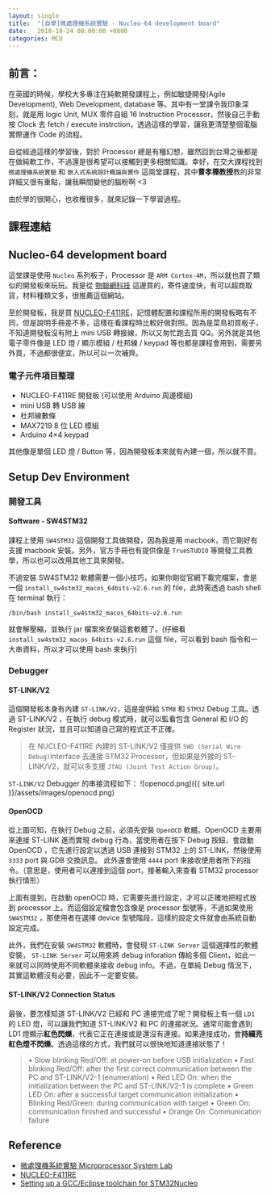 ```yaml
---
layout: single
title:  "[自學]微處理機系統實驗 - Nucleo-64 development board"
date:   2018-10-24 08:00:00 +0800
categories: MCU
---
```

## 前言：
在英國的時候，學校大多專注在純軟開發課程上，例如敏捷開發(Agile Development), Web Development, database 等。其中有一堂課令我印象深刻，就是用 logic Unit, MUX 零件自組 16 Instruction Processor，然後自己手動按 Clock 去 fetch / execute instrction，透過這樣的學習，讓我更清楚整個電腦實際運作 Code 的流程。

自從經過這樣的學習後，對於 Processor 總是有種幻想，雖然回到台灣之後都是在做純軟工作，不過還是很希望可以接觸到更多相關知識。幸好，在交大課程找到 `微處理機系統實驗` 和 `嵌入式系統設計概論與實作` 這兩堂課程，其中**曹孝櫟教授**教的非常詳細又很有重點，讓我瞬間變他的腦粉啊 <3

由於學的很開心，也收穫很多，就來記錄一下學習過程。

## 課程連結


## Nucleo-64 development board
這堂課是使用 `Nucleo` 系列板子，Processor 是 `ARM Cortex-4M`，所以就也買了類似的開發板來玩玩。我是從 [物聯網科技](https://www.taiwaniot.com.tw/) 這邊買的，寄件速度快，有可以超商取貨，材料種類又多，很推薦這個網站。

至於開發板，我是買 [NUCLEO-F411RE](https://www.taiwaniot.com.tw/product/nucleo-f411re-stm32f411re-mbed)，記憶體配置和課程所用的開發板略有不同，但是說明手冊差不多，這樣在看課程時比較好做對照。因為是菜鳥初買板子，不知道開發板沒有附上 mini USB 轉接線，所以又匆忙跑去買 QQ。另外就是其他電子零件像是 LED 燈 / 顯示模組 / 杜邦線 / keypad 等也都是課程會用到，需要另外買，不過都很便宜，所以可以一次補齊。

### 電子元件項目整理
- NUCLEO-F411RE 開發板 (可以使用 Arduino 周邊模組)
- mini USB 轉 USB 線
- 杜邦線數條
- MAX7219 8 位 LED 模組 
- Arduino 4×4 keypad

其他像是單個 LED 燈 / Button 等，因為開發板本來就有內建一個，所以就不買。

## Setup Dev Environment
### 開發工具
#### Software - SW4STM32
課程上使用 `SW4STM32` 這個開發工具做開發，因為我是用 macbook，而它剛好有支援 macbook 安裝。另外，官方手冊也有提供像是 `TrueSTUDIO` 等開發工具教學，所以也可以改用其他工具來開發。

不過安裝 SW4STM32 軟體需要一個小技巧，如果你剛從官網下載完檔案，會是一個 `install_sw4stm32_macos_64bits-v2.6.run` 的 file，此時需透過 bash shell 在 terminal 執行：

```
/bin/bash install_sw4stm32_macos_64bits-v2.6.run
```

就會解壓縮，並執行 jar 檔案來安裝這套軟體了。(仔細看 `install_sw4stm32_macos_64bits-v2.6.run` 這個 file，可以看到 bash 指令和一大串資料，所以才可以使用 bash 來執行)

### Debugger
#### ST-LINK/V2
這個開發板本身有內建 `ST-LINK/V2`，這是提供給 `STM8` 和 `STM32` Debug 工具。透過 ST-LINK/V2 ，在執行 debug 模式時，就可以監看包含 General 和 I/O 的 Register 狀況，並且可以知道自己寫的程式正不正確。

> 在 NUCLEO-F411RE 內建的 ST-LINK/V2 僅提供 `SWD (Serial Wire Debug)`Interface 去連接 STM32 Processor，但如果是外接的 ST-LINK/V2，就可以多支援 `JTAG (Joint Test Action Group)`。

`ST-LINK/V2` Debugger 的串接流程如下：
![openocd.png]({{ site.url }}/assets/images/openocd.png)

#### OpenOCD
從上圖可知，在執行 Debug 之前，必須先安裝 `OpenOCD` 軟體。OpenOCD 主要用來連接 ST-LINK 進而實現 debug 行為，當使用者在按下 Debug 按鈕，會啟動 OpenOCD ，它先進行設定以透過 USB 連接到 STM32 上的 ST-LINK，然後使用 `3333` port 與 GDB 交換訊息。 此外還會使用 `4444` port 來接收使用者所下的指令。（意思是，使用者可以連接到這個 port，接著輸入來查看 STM32 processor 執行情形）

上面有提到，在啟動 openOCD 時，它需要先進行設定，才可以正確地把程式放到 processor 上。而這個設定檔會包含像是 processor 型號等，不過如果使用 `SW4STM32` ，那使用者在選擇 device 型號階段，這樣的設定文件就會由系統自動設定完成。

此外，我們在安裝 `SW4STM32` 軟體時，會發現 `ST-LINK Server` 這個選擇性的軟體安裝， `ST-LINK Server` 可以用來將 debug inforation 傳給多個 Client，如此一來就可以同時使用不同軟體來接收 debug info。不過，在單純 Debug 情況下，其實這軟體沒有必要，因此不一定要安裝。

#### ST-LINK/V2 Connection Status
最後，要怎樣知道 ST-LINK/V2 已經和 PC 連接完成了呢？開發板上有一個 `LD1` 的 LED 燈，可以讓我們知道 ST-LINK/V2 和 PC 的連接狀況。通常可能會遇到 LD1 燈顯示**紅色閃爍**，代表它正在連接或是還沒有連接。如果連接成功，會**持續亮紅色燈不閃爍**。透過這樣的方式，我們就可以很快地知道連接狀態了！

> • Slow blinking Red/Off: at power-on before USB initialization
• Fast blinking Red/Off: after the first correct communication between the PC and
ST-LINK/V2-1 (enumeration)
• Red LED On: when the initialization between the PC and ST-LINK/V2-1 is complete
• Green LED On: after a successful target communication initialization
• Blinking Red/Green: during communication with target
• Green On: communication finished and successful
• Orange On: Communication failure

## Reference
- [微處理機系統實驗 Microprocessor System Lab](http://ocw.nctu.edu.tw/course_detail.php?bgid=9&gid=0&nid=572)
- [NUCLEO-F411RE](https://www.st.com/en/evaluation-tools/nucleo-f411re.html)
- [Setting up a GCC/Eclipse toolchain for STM32Nucleo ](https://www.carminenoviello.com/2015/01/07/setting-gcceclipse-toolchain-stm32nucleo-part-2/)